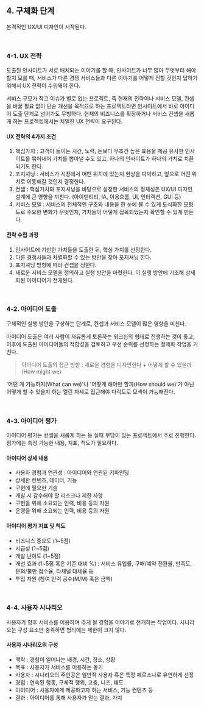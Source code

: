 ## 4. 구체화 단계

본격적인 UX/UI 디자인이 시작된다.

<br/>

### 4-1. UX 전략

도출된 인사이트가 서로 배치되는 이야기를 할 때, 인사이트가 너무 많아 무엇부터 해야할지 모를 때, 서비스가 다른 경쟁 서비스들과 다른 이야기를 어떻게 전할 것인지 답하기 위해서 UX 전략이 수립돼야 한다.

서비스 규모가 작고 이슈가 별로 없는 프로젝트, 즉 현재의 전략이나 서비스 모델, 컨셉을 바꿀 필요 없이 단순 개선을 목적으로 하는 프로젝트라면 인사이트에서 바로 아이디어 도출 단계로 넘어가도 무방하다. 현재의 비즈니스를 확장하거나 서비스 컨셉을 새롭게 하는 프로젝트에서는 치밀한 UX 전략이 요구된다.

#### UX 전략의 4가지 조건

1. 핵심가치 : 고객이 들이는 시간, 노력, 돈보다 무조건 높은 효용을 제공
   유사한 인사이트를 묶어내어 가치를 뽑아낼 수도 있고, 하나의 인사이트가 하나의 가치로 치환되기도 한다.
2. 포지셔닝 : 서비스가 시장에서 어떤 위치에 있는지 현상을 파악하고, 앞으로 어떤 위치로 이동해갈 것인지 결정한다.
3. 컨셉 : 핵심가치와 포지셔닝을 바탕으로 설정한 서비스의 정체성은 UX/UI 디자인 설계에 큰 영향을 끼친다.
   (아이덴티티, IA, 이용흐름, UI, 인터렉션, GUI 등) 
4. 서비스 모델 : 서비스의 전체적인 구조와 내용을 한 눈에 볼 수 있게 도식화한 모형도로 주요한 변화가 무엇인지, 가치들이 어떻게 접목되었는지 확인할 수 있게 만든다.

#### 전략 수립 과정

1) 인사이트에 기반한 가치들을 도출한 뒤, 핵심 가치를 선정한다.
2) 다른 경쟁사들과 차별화할 수 있는 방안을 찾아 포지셔닝 한다.
3) 포지셔닝 방향에 따라 컨셉을 정한다.
4) 새로운 서비스 모델을 정의하고 실행 방안을 마련한다. 이 실행 방안에 기초해 상세화된 아이디어가 전개된다.

<br/>

### 4-2. 아이디어 도출

구체적인 실행 방안을 구상하는 단계로, 컨셉과 서비스 모델이 많은 영향을 미친다.

아이디어 도출은 여러 사람이 자유롭게 토론하는 워크샵의 형태로 진행하는 것이 좋고, 이후에 도출된 아이디어들의 적합성을 검토하고 우선 순위를 선정하는 정제화 작업을 거친다.

> 아이디어 도출의 접근 방향 : 새로운 경험을 디자인한다 + 어떻게 할 수 있을까(How might we)

'어떤 게 가능하지(What can we)'나 '어떻게 해야만 할까(How should we)'가 아닌 어떻게 할 수 있을지 하는 열린 자세로 접근해야 다각도로 모색이 가능해진다.

<br/>

### 4-3. 아이디어 평가

아이디어 평가는 컨셉을 새롭게 하는 등 실패 부담이 있는 프로젝트에서 주로 진행한다. 평가에는 측정 가능한 내용, 지표, 척도가 필요하다.

#### 아이디어 상세 내용

- 사용자 경험과 연관성 : 아이디어와 연관된 키파인딩
- 상세한 컨텐츠, 데이터, 기능
- 구현에 필요한 기술
- 개발 시 감수해야 할 리스크나 제한 사항
- 구현을 위해 소요되는 인력, 비용 등의 자원
- 운영을 위해 소요되는 인력, 비용 등의 자원

#### 아이디어 평가 지표 및 척도

- 비즈니스 중요도 (1~5점)
- 시급성 (1~5점)
- 개발 난이도 (1~5점)
- 개선 효과 (1~5점 혹은 기존 대비 %) : 서비스 유입률, 구매/예약 전환율, 만족도, 문의/불만 접수율, 타채널 대체율 등
- 투입 자원 (참여 인력 공수(M/M) 혹은 금액)

<br/>

### 4-4. 사용자 시나리오

사용자가 향후 서비스를 이용하며 겪게 될 경험을 이야기로 전개하는 작업이다. 시나리오는 구성 요소만 충족하면 형식에는 제한이 크지 않다.

#### 사용자 시나리오의 구성

- 맥락 : 경험이 일어나는 배경, 시간, 장소, 상황
- 목표 : 사용자가 서비스를 이용하는 동기
- 사용자 : 시나리오의 주인공은 일반적 사용자 혹은 특정 페르소나로 유연하게 선정
- 경험 : 연속된 행동, 구체적 행위, 고충, 니즈, 태도
- 아이디어 : 사용자에게 제공하고자 하는 서비스, 기능 컨텐츠 등
- 결과 : 아이디어를 통해 사용자가 얻는 결과, 가치
